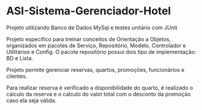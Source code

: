 # ASI-Sistema-Gerenciador-Hotel
Projeto utilizando Banco de Dados MySql e testes unitário com JUnit

Projeto especifico para treinar conceitos de Orientação a Objetos, organizados em pacotes de Serviço, Repositório, Modelo, Controlador e Utilitários e Config. 
O pacote repositório possui dois tipo de implementação: BD e Lista.

Projeto permite gerenciar reservas, quartos, promoções, funcionários e clientes.

Para realizar reserva é verificado a disponibilidade do quarto, é realizado o calculo da reserva e o calculo do valot total com o desconto da promoção caso ela seja válida. 
